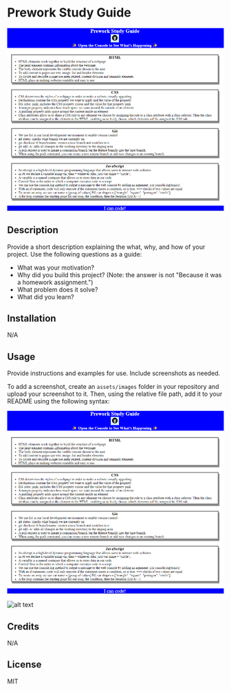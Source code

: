 # Prework Study Guide
![alt text](prework-study-guide/assets/screenshot1.png)
## Description

Provide a short description explaining the what, why, and how of your project. Use the following questions as a guide:

- What was your motivation?
- Why did you build this project? (Note: the answer is not "Because it was a homework assignment.")
- What problem does it solve?
- What did you learn?

## Installation
N/A

## Usage

Provide instructions and examples for use. Include screenshots as needed.

To add a screenshot, create an `assets/images` folder in your repository and upload your screenshot to it. Then, using the relative file path, add it to your README using the following syntax:

![alt text](prework-study-guide/assets/screenshot1.png)

![alt text](assets/images/screenshot.png)

## Credits
N/A

## License
MIT
